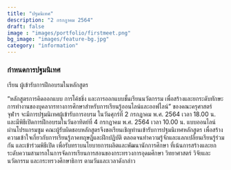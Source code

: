 ```yaml
---
title: "ปฐมนิเทศ"
description: "2 กรกฎาคม 2564"
draft: false
image : "images/portfolio/firstmeet.png"
bg_image: "images/feature-bg.jpg"
category: "information"
---
```



### กำหนดการปฐมนิเทศ

เรียน ผู้เข้ารับการฝึกอบรมในหลักสูตร


  “หลักสูตรการคิดออกแบบ การโค้ชชิ่ง และการออกแบบชั้นเรียนนวัตกรรม เพื่อสร้างและยกระดับทักษะการทำงานของบุคลากรทางการศึกษาสำหรับการเรียนรู้ออนไลน์และออฟไลน์” ของคณะครุศาสตร์ จุฬาฯ จะมีการปฐมนิเทศผู้เข้ารับการอบรม ในวันศุกร์ที่ 2 กรกฎาคม พ.ศ. 2564 เวลา 18.00 น. และมีพิธีเปิดการฝึกอบรมในวันอาทิตย์ที่ 4 กรกฎาคม พ.ศ. 2564 เวลา 10.00 น.  แบบออนไลน์ ผ่านโปรแกรมซูม คณะผู้รับผิดชอบหลักสูตรจึงขอเรียนเชิญท่านเข้ารับการปฐมนิเทศหลักสูตร เพื่อสร้างความเข้าใจเกี่ยวกับการเรียนรู้ภาคทฤษฎีและฝึกปฏิบัติ ตลอดจนทำความรู้จักและแลกเปลี่ยนเรียนรู้ร่วมกัน และเข้าร่วมพิธีเปิด เพื่อรับทราบนโยบายการผลิตและพัฒนานักการศึกษา ที่เน้นการสร้างและยกระดับความสามารถในการจัดการเรียนการสอนของกระทรวงการอุดมศึกษา วิทยาศาสตร์ วิจัยและนวัตกรรม และกระทรวงศึกษาธิการ ตามวันและเวลาดังกล่าว
  
